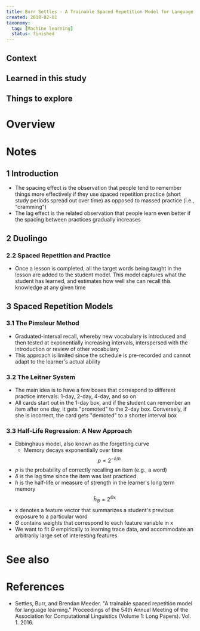 ```yaml
---
title: Burr Settles - A Trainable Spaced Repetition Model for Language Learning (2016)
created: 2018-02-01
taxonomy:
  tag: [Machine learning]
  status: finished
---
```


## Context

## Learned in this study

## Things to explore

# Overview

# Notes
## 1 Introduction
* The spacing effect is the observation that people tend to remember things more effectively if they use spaced repetition practice (short study periods spread out over time) as opposed to massed practice (i.e., "cramming")
* The lag effect is the related observation that people learn even better if the spacing between practices gradually increases

## 2 Duolingo
### 2.2 Spaced Repetition and Practice
* Once a lesson is completed, all the target words being taught in the lesson are added to the student model. This model captures what the student has learned, and estimates how well she can recall this knowledge at any given time

## 3 Spaced Repetition Models
### 3.1 The Pimsleur Method
* Graduated-interval recall, whereby new vocabulary is introduced and then tested at exponentially increasing intervals, interspersed with the introduction or review of other vocabulary
* This approach is limited since the schedule is pre-recorded and cannot adapt to the learner's actual ability

### 3.2 The Leitner System
* The main idea is to have a few boxes that correspond to different practice intervals: 1-day, 2-day, 4-day, and so on
* All cards start out in the 1-day box, and if the student can remember an item after one day, it gets "promoted" to the 2-day box. Conversely, if she is incorrect, the card gets "demoted" to a shorter interval box

### 3.3 Half-Life Regression: A New Approach
* Ebbinghaus model, also known as the forgetting curve
	* Memory decays exponentially over time
$$
p = 2^{-\delta/h}
$$
* $p$ is the probability of correctly recalling an item (e.g., a word)
* $\delta$ is the lag time since the item was last practiced
* $h$ is the half-life or measure of strength in the learner's long term memory
$$
\hat{h}_\Theta = 2^{\Theta \text{x}}
$$
* $\text{x}$ denotes a feature vector that summarizes a student's previous exposure to a particular word
* $\Theta$ contains weights that correspond to each feature variable in $\text{x}$
* We want to fit $\Theta$ empirically to learning trace data, and accommodate an arbitrarily large set of interesting features

# See also

# References
* Settles, Burr, and Brendan Meeder. "A trainable spaced repetition model for language learning." Proceedings of the 54th Annual Meeting of the Association for Computational Linguistics (Volume 1: Long Papers). Vol. 1. 2016.
